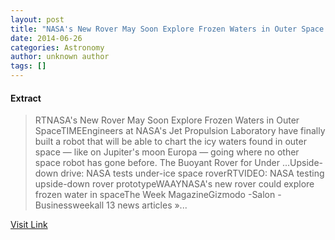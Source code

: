 ```yaml
---
layout: post
title: "NASA's New Rover May Soon Explore Frozen Waters in Outer Space - TIME"
date: 2014-06-26
categories: Astronomy
author: unknown author
tags: []
---
```





#### Extract
>RTNASA&#39;s New Rover May Soon Explore Frozen Waters in Outer SpaceTIMEEngineers at NASA&#39;s Jet Propulsion Laboratory have finally built a robot that will be able to chart the icy waters found in outer space — like on Jupiter&#39;s moon Europa — going where no other space robot has gone before. The Buoyant Rover for Under ...Upside-down drive: NASA tests under-ice space roverRTVIDEO: NASA testing upside-down rover prototypeWAAYNASA&#39;s new rover could explore frozen water in spaceThe Week MagazineGizmodo&nbsp;-Salon&nbsp;-Businessweekall 13 news articles&nbsp;&raquo;...



[Visit Link](http://news.google.com/news/url?sa=t&fd=R&ct2=us&usg=AFQjCNHCe6h7GSnyM3naUI-jyEkfNesS8g&clid=c3a7d30bb8a4878e06b80cf16b898331&cid=52778542353057&ei=ArOqU-DRBMq1gweEkoDIDg&url=http://time.com/2919771/nasas-new-rover-may-soon-explore-frozen-waters-in-outer-space/)


